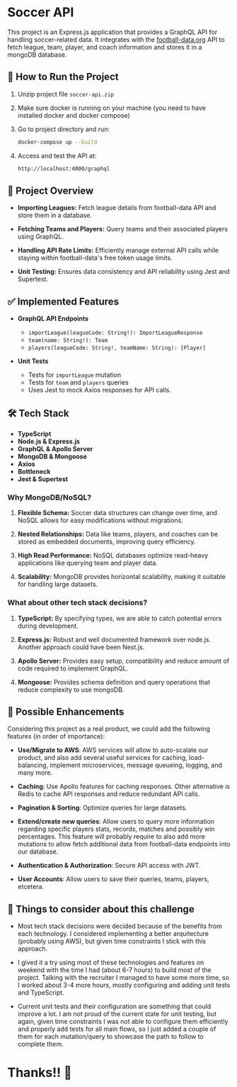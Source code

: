 # Soccer API

This project is an Express.js application that provides a GraphQL API for handling soccer-related data. It integrates with the [football-data.org](https://www.football-data.org/) API to fetch league, team, player, and coach information and stores it in a mongoDB database.


## 📜 How to Run the Project

1. Unzip project file `soccer-api.zip`

2. Make sure docker is running on your machine (you need to have installed docker and docker compose)

3. Go to project directory and run:
   ```sh
   docker-compose up --build

4. Access and test the API at:
   ```sh
   http://localhost:4000/graphql


## 📌 Project Overview

- **Importing Leagues:** Fetch league details from football-data API and store them in a database.

- **Fetching Teams and Players:** Query teams and their associated players using GraphQL.

- **Handling API Rate Limits:** Efficiently manage external API calls while staying within football-data's free token usage limits.

- **Unit Testing:** Ensures data consistency and API reliability using Jest and Supertest.


## ✅ Implemented Features

- **GraphQL API Endpoints**
  - `importLeague(leagueCode: String!): ImportLeagueResponse`
  - `team(name: String!): Team`
  - `players(leagueCode: String!, teamName: String): [Player]`

- **Unit Tests**
  - Tests for `importLeague` mutation
  - Tests for `team` and `players` queries
  - Uses Jest to mock Axios responses for API calls.


## 🛠️ Tech Stack

- **TypeScript**
- **Node.js & Express.js**
- **GraphQL & Apollo Server**
- **MongoDB & Mongoose**
- **Axios**
- **Bottleneck**
- **Jest & Supertest**


### Why MongoDB/NoSQL?

1. **Flexible Schema:** Soccer data structures can change over time, and NoSQL allows for easy modifications without migrations.

2. **Nested Relationships:** Data like teams, players, and coaches can be stored as embedded documents, improving query efficiency.

3. **High Read Performance:** NoSQL databases optimize read-heavy applications like querying team and player data.

4. **Scalability:** MongoDB provides horizontal scalability, making it suitable for handling large datasets.


### What about other tech stack decisions?

1. **TypeScript:** By specifying types, we are able to catch potential errors during development.

2. **Express.js:** Robust and well documented framework over node.js. Another approach could have been Nest.js.

3. **Apollo Server:** Provides easy setup, compatibility and reduce amount of code required to implement GraphQL.

4. **Mongoose:** Provides schema definition and query operations that reduce complexity to use mongoDB.


## 🚀 Possible Enhancements

Considering this project as a real product, we could add the following features (in order of importance):

- **Use/Migrate to AWS**: AWS services will allow to auto-scalate our product, and also add several useful services for caching, load-balancing, implement microservices, message queueing, logging, and many more.

- **Caching**: Use Apollo features for caching responses. Other alternative is Redis to cache API responses and reduce redundant API calls.

- **Pagination & Sorting**: Optimize queries for large datasets.

- **Extend/create new queries**: Allow users to query more information regarding specific players stats, records, matches and possibly win percentages. This feature will probably require to also add more mutations to allow fetch additional data from football-data endpoints into our database.

- **Authentication & Authorization**: Secure API access with JWT.

- **User Accounts**: Allow users to save their queries, teams, players, etcetera.


## 📜 Things to consider about this challenge

- Most tech stack decisions were decided because of the benefits from each technology. I considered implementing a better arquitecture (probably using AWS), but given time constraints I stick with this approach.

- I gived it a try using most of these technologies and features on weekend with the time I had (about 6-7 hours) to build most of the project. Talking with the recruiter I managed to have some more time, so I worked about 3-4 more hours, mostly configuring and adding unit tests and TypeScript.

- Current unit tests and their configuration are something that could improve a lot. I am not proud of the current state for unit testing, but again, given time constraints I was not able to configure them efficiently and properly add tests for all main flows, so I just added a couple of them for each mutation/query to showcase the path to follow to complete them.


#
# Thanks!! 🚀